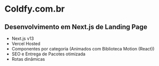 # Coldfy.com.br
## Desenvolvimento em Next.js de Landing Page

- Next.js v13
- Vercel Hosted
- Componentes por categoria (Animados com Biblioteca Motion (React))
- SEO e Entrega de Pacotes otimizada
- Rotas dinâmicas

